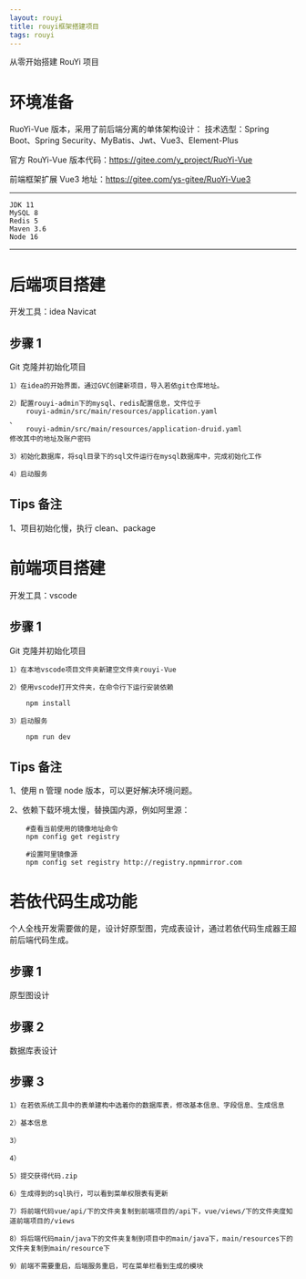 ```yaml
---
layout: rouyi
title: rouyi框架搭建项目
tags: rouyi
---
```


从零开始搭建 RouYi 项目

# 环境准备

RuoYi-Vue 版本，采用了前后端分离的单体架构设计：
技术选型：Spring Boot、Spring Security、MyBatis、Jwt、Vue3、Element-Plus

官方 RouYi-Vue 版本代码：https://gitee.com/y_project/RuoYi-Vue

前端框架扩展 Vue3 地址：https://gitee.com/ys-gitee/RuoYi-Vue3

---

    JDK 11
    MySQL 8
    Redis 5
    Maven 3.6
    Node 16

---

# 后端项目搭建

开发工具：idea Navicat

## 步骤 1

Git 克隆并初始化项目

    1）在idea的开始界面，通过GVC创建新项目，导入若依git仓库地址。

    2）配置rouyi-admin下的mysql、redis配置信息，文件位于
        rouyi-admin/src/main/resources/application.yaml
    、
        rouyi-admin/src/main/resources/application-druid.yaml
    修改其中的地址及账户密码

    3）初始化数据库，将sql目录下的sql文件运行在mysql数据库中，完成初始化工作

    4）启动服务

## Tips 备注

1、项目初始化慢，执行 clean、package

# 前端项目搭建

开发工具：vscode

## 步骤 1

Git 克隆并初始化项目

    1）在本地vscode项目文件夹新建空文件夹rouyi-Vue

    2）使用vscode打开文件夹，在命令行下运行安装依赖

        npm install

    3）启动服务

        npm run dev

## Tips 备注

1、使用 n 管理 node 版本，可以更好解决环境问题。

2、依赖下载环境太慢，替换国内源，例如阿里源：

```
    #查看当前使用的镜像地址命令
    npm config get registry

    #设置阿里镜像源
    npm config set registry http://registry.npmmirror.com

```

# 若依代码生成功能

个人全栈开发需要做的是，设计好原型图，完成表设计，通过若依代码生成器王超前后端代码生成。

## 步骤 1

原型图设计

## 步骤 2

数据库表设计

## 步骤 3

    1）在若依系统工具中的表单建构中选着你的数据库表，修改基本信息、字段信息、生成信息

    2）基本信息

    3）

    4）

    5）提交获得代码.zip

    6）生成得到的sql执行，可以看到菜单权限表有更新

    7）将前端代码vue/api/下的文件夹复制到前端项目的/api下，vue/views/下的文件夹度知道前端项目的/views

    8）将后端代码main/java下的文件夹复制到项目中的main/java下，main/resources下的文件夹复制到main/resource下

    9）前端不需要重启，后端服务重启，可在菜单栏看到生成的模块
